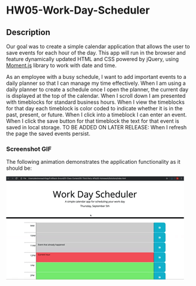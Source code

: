 # HW05-Work-Day-Scheduler

## Description

Our goal was to create a simple calendar application that allows the user to save events for each hour of the day. This app will run in the browser and feature dynamically updated HTML and CSS powered by jQuery, using [Moment.js](https://momentjs.com/) library to work with date and time. 

As an employee with a busy schedule, I want to add important events to a daily planner so that I can manage my time effectively. When I am using a daily planner to create a schedule once I open the planner, the current day is displayed at the top of the calendar. When I scroll down I am presented with timeblocks for standard business hours. When I view the timeblocks for that day each timeblock is color coded to indicate whether it is in the past, present, or future. When I click into a timeblock I can enter an event. When I click the save button for that timeblock the text for that event is saved in local storage. TO BE ADDED ON LATER RELEASE: When I refresh the page the saved events persist. 

### Screenshot GIF

The following animation demonstrates the application functionality as it should be:

![demo](./Assets/05-third-party-apis-homework-demo.gif)